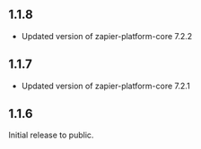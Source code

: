 ## 1.1.8

* Updated version of zapier-platform-core 7.2.2

## 1.1.7

* Updated version of zapier-platform-core 7.2.1

## 1.1.6

Initial release to public.